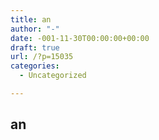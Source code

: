 ```yaml
---
title: an
author: "-"
date: -001-11-30T00:00:00+00:00
draft: true
url: /?p=15035
categories:
  - Uncategorized

---
```

## an
